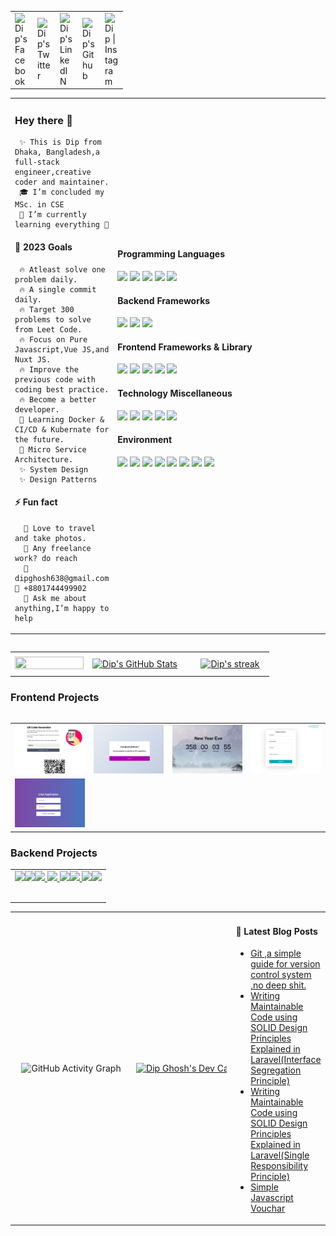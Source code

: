 
<table width="100%">
<tr>
    <td valign="center">
        <a href="https://www.facebook.com/ghoshdip638/">
             <img align="left" alt="Dip's Facebook" width="22px" src="https://www.facebook.com/images/fb_icon_325x325.png" />
        </a>
    </td>
    <td valign="center">
    <a href="https://twitter.com/dipghosh638">
  <img align="left" alt="Dip's Twitter" width="22px" src="https://raw.githubusercontent.com/peterthehan/peterthehan/master/assets/twitter.svg" />
</a>
</td>
    <td valign="center">
<a href="https://www.linkedin.com/in/dip-ghosh/">
  <img align="left" alt="Dip's LinkedIN" width="22px" src="https://raw.githubusercontent.com/peterthehan/peterthehan/master/assets/linkedin.svg" />
</a>
</td>
    <td valign="center">
<a href="https://github.com/Dip-Ghosh/">
  <img align="left" alt="Dip's Github" width="22px" src="https://raw.githubusercontent.com/peterthehan/peterthehan/master/assets/github.svg" />
</a>
</td>
    <td valign="center">
<a href="https://www.instagram.com/adiorbachin/">
  <img align="left" alt="Dip | Instagram" width="22px" src="https://cdn.jsdelivr.net/npm/simple-icons@v3/icons/instagram.svg" />
</a>
</td>
</tr>
</table>

<table width="100%">

<tr>
   <td style="white-space:nowrap;" nowrap width="5%">

### Hey there 👋
     ✨ This is Dip from Dhaka, Bangladesh,a full-stack engineer,creative coder and maintainer.
     🎓 I’m concluded my MSc. in CSE
     🌱 I’m currently learning everything 🤣
        
#### 🎯 2023 Goals

     🔥 Atleast solve one problem daily. 
     🔥 A single commit daily.
     🔥 Target 300 problems to solve from Leet Code.
     🔥 Focus on Pure Javascript,Vue JS,and Nuxt JS.
     🔥 Improve the previous code with coding best practice.
     🔥 Become a better developer.
     🌱 Learning Docker & CI/CD & Kubernate for the future.
     🌱 Micro Service Architecture.
     ✨ System Design
     ✨ Design Patterns

#### ⚡ Fun fact 
      🌱 Love to travel and take photos. 
      💼 Any freelance work? do reach
      💬 dipghosh638@gmail.com 🎯 +8801744499902
      💬 Ask me about anything,I’m happy to help

   </td>

   <td style="white-space:nowrap;" width="80%;">


#### Programming Languages
![](https://img.shields.io/badge/C-informational?style=flat&logo=c&logoColor=white&color=cbdbf6)
![](https://img.shields.io/badge/C++-informational?style=flat&logo=c++&logoColor=white&color=004488)
![](https://img.shields.io/badge/PHP-informational?style=flat&logo=PHP&logoColor=white&color=7a86b8)
![](https://img.shields.io/badge/JavaScript-informational?style=flat&logo=JavaScript&logoColor=white&color=fcdc00)
![](https://img.shields.io/badge/MYSQL-informational?style=flat&logo=MYSQL&logoColor=white&color=00536f)


#### Backend Frameworks
![](https://img.shields.io/badge/Laravel-informational?style=flat&logo=angular&logoColor=white&color=dd1e11)
![](https://img.shields.io/badge/Lumen-informational?style=flat&logo=angular&logoColor=white&color=db4c3f)
![](https://img.shields.io/badge/CodeIgniter-informational?style=flat&logo=gatsby&logoColor=white&color=eb9e98)

#### Frontend Frameworks & Library
![](https://img.shields.io/badge/Vanilla-JavaScript?style=flat&logo=JavaScript&logoColor=white&color=fcdc00)
![](https://img.shields.io/badge/VueJs-informational?style=flat&logo=JavaScript&logoColor=white&color=42b883)
![](https://img.shields.io/badge/jQuery-informational?style=flat&logo=jQuery&logoColor=white&color=4A7)
![](https://img.shields.io/badge/React-informational?style=flat&logo=React&logoColor=white&color=61dafb)
![](https://img.shields.io/badge/Redux-informational?style=flat&logo=Redux&logoColor=white&color=764abc)


#### Technology Miscellaneous
![](https://img.shields.io/badge/HTML5-informational?style=flat&logo=HTML5&logoColor=white&color=eb732f)
![](https://img.shields.io/badge/CSS3-informational?style=flat&logo=CSS3&logoColor=white&color=248dc7)
![](https://img.shields.io/badge/Bootstrap4-informational?style=flat&logo=bootstrap&logoColor=white&color=7952b3)
![](https://img.shields.io/badge/Git-informational?style=flat&logo=git&logoColor=white&color=efefe7)
![](https://img.shields.io/badge/Jira-informational?style=flat&logo=Jira-Software&logoColor=white&color=0052cc)


#### Environment
![](https://img.shields.io/badge/Postman-informational?style=flat&logo=Postman&logoColor=white&color=ff6c37)
![](https://img.shields.io/badge/Linux-informational?style=flat&logo=Linux&logoColor=white&color=4AB197)
![](https://img.shields.io/badge/Vagrant-informational?style=flat&logo=Vagrant&logoColor=white&color=4AB197)
![](https://img.shields.io/badge/Homestead-informational?style=flat&logo=Clubhouse&logoColor=white&color=111f2c)
![](https://img.shields.io/badge/Valet-informational?style=flat&logo=Valet&logoColor=white&color=fcdc00)
![](https://img.shields.io/badge/latex-informational?style=flat&logo=latex&logoColor=white&color=efede6)
![](https://img.shields.io/badge/Embold-informational?style=flat&logo=SonarQube&logoColor=white&color=edf2fa)
![](https://img.shields.io/badge/SonarCloud-informational?style=flat&logo=SonarCloud&logoColor=white&color=39057b)


<table width="100%" ccellspacing="0" style="border-collapse: collapse;border-spacing: 0;">
 <tr>
<table>
<tr>

</tr>
</table>
</table>
</tr> 
</table>

<table>

<table width="100%">
  <tr>
      <td valign="center"  width="30%" style="white-space:nowrap;">
        <a href="https://github.com/Dip-Ghosh">
             <img height="100%" width="100%" src="https://github-readme-stats.vercel.app/api/top-langs/?username=Dip-Ghosh&show_icons=true&line_height=27&hide=html,css&title_color=ffffff&text_color=c9cacc&icon_color=4AB197&bg_color=1A2B34" />
        </a>
        </td>
      <td valign="center" width="40%" style="white-space:nowrap;">
        <a href="https://github.com/Dip-Ghosh">
          <img height="100%" width="100%" style="align-content: flex-start;display:block"  src="https://github-readme-stats.vercel.app/api?username=Dip-Ghosh&show_icons=true&line_height=27&count_private=true&title_color=ffffff&text_color=c9cacc&icon_color=4AB097&bg_color=1A2B34" alt="Dip's GitHub Stats" />
    </a>
      </td>
      <td  valign="center" width="30%" style="white-space: nowrap; ">
    <a href="http://github-readme-streak-stats.herokuapp.com/demo/?user=Dip-Ghosh&theme=solarized-dark&hide_border=true&date_format=M+j%5B%2C+Y%5D&properties=background">
           <img valign="center" width="100%" style="margin:0.5rem;display:block" alt="Dip's streak" src="https://github-readme-streak-stats.herokuapp.com/?user=Dip-Ghosh&theme=solarized-dark&hide_border=true"/>
     </a>
</td>

</tr>
</table>

<table width="100%" ccellspacing="0" style="border-collapse: collapse;border-spacing: 0;">

### Frontend Projects
 <tr>
<table>
<tr>
<td> <a href="https://dip-qr-code-scanner.netlify.app/"><img  width="200px" src="./img/qr-code.png"></a></td>
<td> <a href="https://dip-quiz-app.netlify.app/"><img width="200px" src="./img/quiz.png"></a></td>
<td> <a href="https://dip-upcoming-year-count-down.netlify.app/"><img width="200px" src="./img/countdown-time.png"></a></td>
<td> <a href="https://crud-vue-lumen.netlify.app/"><img width="200px" src="./img/vue-js-crud.png"></a></td>
</tr> 
<tr>
<td> <a href="https://teams-clone-react.netlify.app/"><img width="200px" src="./img/teams-clone.png"></a></td>

</tr>
</table>
</tr> 
</table>


<table width="100%" cellspacing="0" style="border-collapse: collapse;border-spacing: 0;">

### Backend Projects
<tr>
<td>
<table>
<tr>
<a href="https://github.com/Dip-Ghosh/Solid-Design-Principle"><img width="200px" src="https://github-readme-stats.vercel.app/api/pin/?username=Dip-Ghosh&repo=Solid-Design-Principle&title_color=ffffff&text_color=c9cacc&icon_color=4AB197&bg_color=1A2B34" /></a> 
<a href="https://github.com/Dip-Ghosh/Design-Pattern"><img width="200px" src="https://github-readme-stats.vercel.app/api/pin/?username=Dip-Ghosh&repo=Design-Pattern&title_color=ffffff&text_color=c9cacc&icon_color=4AB197&bg_color=1A2B34" /></a>
<a href=" https://github.com/Dip-Ghosh/Job-portal"><img width="200px" src="https://github-readme-stats.vercel.app/api/pin/?username=Dip-Ghosh&repo=Job-portal&title_color=ffffff&text_color=c9cacc&icon_color=4AB197&bg_color=1A2B34" /></a>
<a href="https://github.com/Dip-Ghosh/add-to-cart"> <img width="200px" src="https://github-readme-stats.vercel.app/api/pin/?username=Dip-Ghosh&repo=add-to-cart&title_color=ffffff&text_color=c9cacc&icon_color=4AB197&bg_color=1A2B34" /></a>
</tr>
<tr>
<a href="https://github.com/Dip-Ghosh/Social-media"> <img width="200px" src="https://github-readme-stats.vercel.app/api/pin/?username=Dip-Ghosh&repo=Social-media&title_color=ffffff&text_color=c9cacc&icon_color=4AB197&bg_color=1A2B34" /></a>
<a href="https://github.com/Dip-Ghosh/problem-solving"><img width="200px" src="https://github-readme-stats.vercel.app/api/pin/?username=Dip-Ghosh&repo=Problem-solving&title_color=ffffff&text_color=c9cacc&icon_color=4AB197&bg_color=1A2B34" /></a>
<a href="https://github.com/Dip-Ghosh/Repository-Pattern-Project"> <img width="200px" src="https://github-readme-stats.vercel.app/api/pin/?username=Dip-Ghosh&repo=Repository-Pattern-Project&title_color=ffffff&text_color=c9cacc&icon_color=4AB197&bg_color=1A2B34" /></a>
<a href="https://github.com/Dip-Ghosh/teams-clone-engine-io"><img width="200px" src="https://github-readme-stats.vercel.app/api/pin/?username=Dip-Ghosh&repo=teams-clone-engine-io&title_color=ffffff&text_color=c9cacc&icon_color=4AB197&bg_color=1A2B34" /></a>
</tr>

</table>
</td>
</tr>
</table>

<table  width="100%" cellspacing="0">
<tr>
<td width="50%" height="50%" align="center" style="white-space: nowrap;">

![GitHub Activity Graph](https://github-readme-activity-graph.cyclic.app/graph?username=Dip-Ghosh&theme=react-dark&hide_border=true&area=true)
</td>
 <td valign="center" width="20%" style="white-space: nowrap; ">
<a href="https://app.daily.dev/AdiOrbachin"><img src="https://api.daily.dev/devcards/050e1fb195f740f896374e7e2ab1117d.png?r=mfg" width="400" alt="Dip Ghosh's Dev Card"/></a>
</td>
<td  width="30%">

#### 📝 Latest Blog Posts
- [Git ,a simple guide  for  version control system ,no deep shit.](https://wordpress.com/post/dipghosh.home.blog/44)
- [Writing Maintainable Code using SOLID Design Principles Explained in Laravel(Interface Segregation Principle)](https://wordpress.com/post/dipghosh.home.blog/86)
- [Writing Maintainable Code using SOLID Design Principles Explained in Laravel(Single Responsibility Principle)](https://wordpress.com/post/dipghosh.home.blog/66)
- [Simple Javascript Vouchar](https://wordpress.com/post/dipghosh.home.blog/37)

</td>
</tr>
</table>
